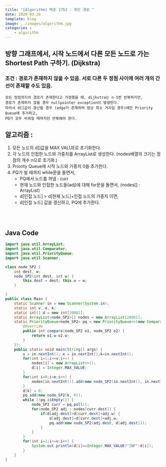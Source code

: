 ```yaml
---
title: "[Algorithm] 백준 1753 : 최단 경로 "
date: 2020-03-20
template: blog
image: ../images/algorithm.jpg
categories : 
    - algorithm
---
```


## 방향 그래프에서, 시작 노드에서 다른 모든 노드로 가는 Shortest Path 구하기. (Dijkstra)
<!-- ![image](./img1.png) -->

   
### 조건 : 경로가 존재하지 않을 수 있음. 서로 다른 두 정점 사이에 여러 개의 간선이 존재할 수도 있음.

    모든 정점까지의 경로가 존재한다고 가정했을 때, dijkstra는 n-1번 반복하지만,
    경로가 존재하지 않을 경우 nullpointer exception이 발생한다.
    따라서 d[]값이 갱신될 경우 (edge가 존재하며 항상 최소 거리일 경우)에만 Priority Queue에 추가하고,
    PQ가 모두 비워질 때까지만 반복해야 한다.
## 알고리즘 :
1. 모든 노드의 d[]값을 MAX VALUE로 초기화한다.
2. 각 노드의 인접한 노드와 가중치를 ArrayList로 생성한다. (nodes배열의 크기는 정점의 개수 n으로 초기화.)
3. Priority Queue에 시작 노드와 가중치 0을 추가한다.
4. PQ가 빌 때까지 while문을 돌면서,
    - PQ에서 노드를 꺼냄 : curr
    - 현재 노드와 인접한 노드들(adj)에 대해 for문을 돌면서, (nodes[] : ArrayList)
    - d[인접 노드] > d[현재 노드]+인접 노드의 가중치 이면,
    - d[인접 노드] 값을 갱신하고, PQ에 추가한다.
  
<br><br>
## Java Code

```java 
import java.util.ArrayList;
import java.util.Comparator;
import java.util.PriorityQueue;
import java.util.Scanner;

class node_SP2 {
    int dest, w;
    node_SP2(int dest, int w) {
        this.dest = dest; this.w = w;
    }

}
public class Main {
    static Scanner in = new Scanner(System.in);
    static int v, e, k;
    static int[] d = new int[20001];
    static ArrayList<node_SP2>[] nodes = new ArrayList[20001];
    static PriorityQueue<node_SP2> pq = new PriorityQueue<>(new Comparator<node_SP2>() {
        @Override
        public int compare(node_SP2 o1, node_SP2 o2) {
            return o1.w-o2.w;
        }
    });
    public static void main(String[] args) {
        v = in.nextInt(); e = in.nextInt();k=in.nextInt();
        for(int i=1;i<=v;i++) {
            nodes[i] = new ArrayList<>();
            d[i] = Integer.MAX_VALUE;
        }
        for(int i=0;i<e;i++) {
            nodes[in.nextInt()].add(new node_SP2(in.nextInt(), in.nextInt()));
        }
        d[k] = 0;
        pq.add(new node_SP2(k, 0));
        while (!pq.isEmpty()) {
            node_SP2 curr = pq.poll();
            for(node_SP2 adj : nodes[curr.dest]) {
                if(d[adj.dest]>d[curr.dest]+adj.w) {
                    d[adj.dest]=d[curr.dest]+adj.w;
                    pq.add(new node_SP2(adj.dest, d[adj.dest]));
                }
            }
        }
        for(int i=1;i<=v;i++) {
            System.out.println(d[i]==Integer.MAX_VALUE?"INF":d[i]);
        }
    }
}


```






